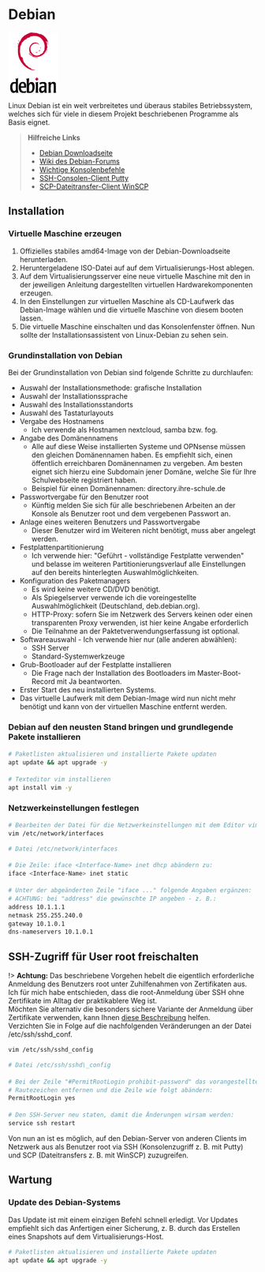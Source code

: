 # Debian

![logo debian](../_media/logo_debian.png "Provided by debian.org")

Linux Debian ist ein weit verbreitetes und überaus stabiles Betriebssystem, welches sich für viele in diesem Projekt beschriebenen Programme als Basis eignet. 

> **Hilfreiche Links**
> - [Debian Downloadseite](https://www.debian.org/CD/http-ftp/)
> - [Wiki des Debian-Forums](https://wiki.debianforum.de/Hauptseite)
> - [Wichtige Konsolenbefehle](https://www.shellbefehle.de/befehle/)
> - [SSH-Consolen-Client Putty](https://www.putty.org/)
> - [SCP-Dateitransfer-Client WinSCP](https://winscp.net)

## Installation

### Virtuelle Maschine erzeugen

1.  Offizielles stabiles amd64-Image von der Debian-Downloadseite herunterladen.
2.  Heruntergeladene ISO-Datei auf auf dem Virtualisierungs-Host ablegen.
3.  Auf dem Virtualisierungsserver eine neue virtuelle Maschine mit den in der jeweiligen Anleitung dargestellten virtuellen Hardwarekomponenten erzeugen.
4.  In den Einstellungen zur virtuellen Maschine als CD-Laufwerk das Debian-Image wählen und die virtuelle Maschine von diesem booten lassen.
5.  Die virtuelle Maschine einschalten und das Konsolenfenster öffnen. Nun sollte der Installationsassistent von Linux-Debian zu sehen sein.

### Grundinstallation von Debian

Bei der Grundinstallation von Debian sind folgende Schritte zu durchlaufen:

*   Auswahl der Installationsmethode: grafische Installation
*   Auswahl der Installationssprache
*   Auswahl des Installationsstandorts
*   Auswahl des Tastaturlayouts
*   Vergabe des Hostnamens
    *   Ich verwende als Hostnamen nextcloud, samba bzw. fog.
*   Angabe des Domänennamens
    *   Alle auf diese Weise installierten Systeme und OPNsense müssen den gleichen Domänennamen haben. Es empfiehlt sich, einen öffentlich erreichbaren Domänennamen zu vergeben. Am besten eignet sich hierzu eine Subdomain jener Domäne, welche Sie für Ihre Schulwebseite registriert haben.
    *   Beispiel für einen Domänennamen: directory.ihre-schule.de
*   Passwortvergabe für den Benutzer root
    *   Künftig melden Sie sich für alle beschriebenen Arbeiten an der Konsole als Benutzer root und dem vergebenen Passwort an.
*   Anlage eines weiteren Benutzers und Passwortvergabe
    *   Dieser Benutzer wird im Weiteren nicht benötigt, muss aber angelegt werden.
*   Festplattenpartitionierung
    *   Ich verwende hier: "Geführt - vollständige Festplatte verwenden" und belasse im weiteren Partitionierungsverlauf alle Einstellungen auf den bereits hinterlegten Auswahlmöglichkeiten.
*   Konfiguration des Paketmanagers
    *   Es wird keine weitere CD/DVD benötigt.
    *   Als Spiegelserver verwende ich die voreingestellte Auswahlmöglichkeit (Deutschland, deb.debian.org).
    *   HTTP-Proxy: sofern Sie im Netzwerk des Servers keinen oder einen transparenten Proxy verwenden, ist hier keine Angabe erforderlich
    *   Die Teilnahme an der Paktetverwendungserfassung ist optional.
*   Softwareauswahl - Ich verwende hier nur (alle anderen abwählen):
    *   SSH Server
    *   Standard-Systemwerkzeuge
*   Grub-Bootloader auf der Festplatte installieren
    *   Die Frage nach der Installation des Bootloaders im Master-Boot-Record mit Ja beantworten.
*   Erster Start des neu installierten Systems.
*   Das virtuelle Laufwerk mit dem Debian-Image wird nun nicht mehr benötigt und kann von der virtuellen Maschine entfernt werden.

### Debian auf den neusten Stand bringen und grundlegende Pakete installieren

```bash
# Paketlisten aktualisieren und installierte Pakete updaten
apt update && apt upgrade -y
   
# Texteditor vim installieren
apt install vim -y
```


### Netzwerkeinstellungen festlegen

```bash
# Bearbeiten der Datei für die Netzwerkeinstellungen mit dem Editor vim
vim /etc/network/interfaces
```

```bash
# Datei /etc/network/interfaces

# Die Zeile: iface <Interface-Name> inet dhcp abändern zu:
iface <Interface-Name> inet static

# Unter der abgeänderten Zeile "iface ..." folgende Angaben ergänzen:
# ACHTUNG: bei "address" die gewünschte IP angeben - z. B.:
address 10.1.1.1
netmask 255.255.240.0
gateway 10.1.0.1
dns-nameservers 10.1.0.1
```

## SSH-Zugriff für User root freischalten

!> **Achtung:** Das beschriebene Vorgehen hebelt die eigentlich erforderliche Anmeldung des Benutzers root unter Zuhilfenahmen von Zertifikaten aus. Ich für mich habe entschieden, dass die root-Anmeldung über SSH ohne Zertifikate im Alltag der praktikablere Weg ist. \
Möchten Sie alternativ die besonders sichere Variante der Anmeldung über Zertifikate verwenden, kann Ihnen [diese Beschreibung](https://www.df.eu/de/support/df-faq/cloudserver/anleitungen/ssh-logins-auf-public-private-key-umstellen/) helfen.\
Verzichten Sie in Folge auf die nachfolgenden Veränderungen an der Datei /etc/ssh/sshd\_conf.

```bash
vim /etc/ssh/sshd_config
```

```bash
# Datei /etc/ssh/sshd\_config

# Bei der Zeile "#PermitRootLogin prohibit-password" das vorangestellte 
# Rautezeichen entfernen und die Zeile wie folgt abändern:
PermitRootLogin yes

# Den SSH-Server neu staten, damit die Änderungen wirsam werden:
service ssh restart
```

Von nun an ist es möglich, auf den Debian-Server von anderen Clients im Netzwerk aus als Benutzer root via SSH (Konsolenzugriff z. B. mit Putty) und SCP (Dateitransfers z. B. mit WinSCP) zuzugreifen.


## Wartung

### Update des Debian-Systems
Das Update ist mit einem einzigen Befehl schnell erledigt. Vor Updates empfiehlt sich das Anfertigen einer Sicherung, z. B. durch das Erstellen eines Snapshots auf dem Virtualisierungs-Host.

```bash
# Paketlisten aktualisieren und installierte Pakete updaten
apt update && apt upgrade -y
```